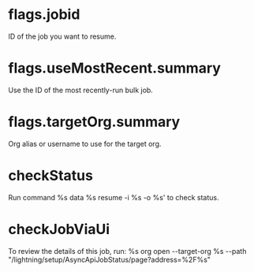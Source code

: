 # flags.jobid

ID of the job you want to resume.

# flags.useMostRecent.summary

Use the ID of the most recently-run bulk job.

# flags.targetOrg.summary

Org alias or username to use for the target org.

# checkStatus

Run command %s data %s resume -i %s -o %s' to check status.

# checkJobViaUi

To review the details of this job, run:
%s org open --target-org %s --path "/lightning/setup/AsyncApiJobStatus/page?address=%2F%s"
